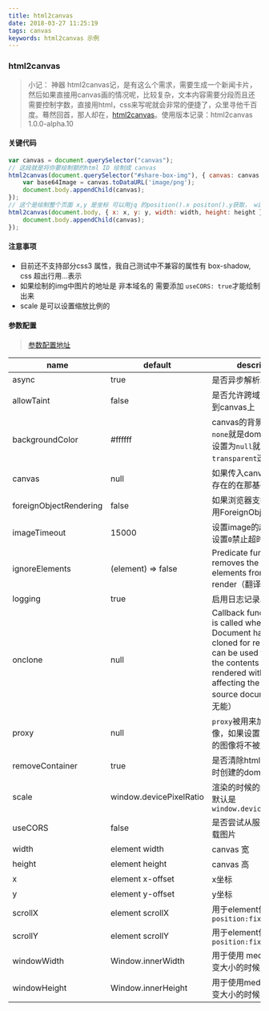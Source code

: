 ```yaml
---
title: html2canvas
date: 2018-03-27 11:25:19
tags: canvas
keywords: html2canvas 示例
---
```

### html2canvas
> 小记： 神器 html2canvas记，是有这么个需求，需要生成一个新闻卡片，然后如果直接用canvas画的情况呢，比较复杂，文本内容需要分段而且还需要控制字数，直接用html，css来写呢就会非常的便捷了，众里寻他千百度。蓦然回首，那人却在，[html2canvas](http://html2canvas.hertzen.com/getting-started/)。使用版本记录：html2canvas 1.0.0-alpha.10

#### 关键代码
```javascript
var canvas = document.querySelector("canvas");
// 这段就是将你要绘制额的html ID 绘制成 canvas
html2canvas(document.querySelector("#share-box-img"), { canvas: canvas }).then(function(canvas) {
    var base64Image = canvas.toDataURL('image/png');
    document.body.appendChild(canvas);
});
// 这个是绘制整个页面 x,y 是坐标 可以用jq 的position().x positon().y获取， width height 是canvas的宽高
html2canvas(document.body, { x: x, y: y, width: width, height: height }).then(function(canvas) {
    document.body.appendChild(canvas);
});
```
#### 注意事项
* 目前还不支持部分css3 属性，我自己测试中不兼容的属性有 box-shadow, css 超出行用...表示
* 如果绘制的img中图片的地址是 非本域名的 需要添加 `useCORS: true`才能绘制出来
* scale 是可以设置缩放比例的

#### 参数配置
> [参数配置地址](http://html2canvas.hertzen.com/configuration)

name | default | description
-----|---------|-------------
async | true | 是否异步解析和渲染元素
allowTaint | false | 是否允许跨域的图像渲染到canvas上
backgroundColor  | #ffffff | canvas的背景色，如果是`none`就是dom上的，如果设置为`null`就是`transparent`透明
canvas | null | 如果传入canvas就用已经存在的在那基础上再绘制
foreignObjectRendering | false | 如果浏览器支持，是否使用ForeignObject呈现
imageTimeout | 15000 | 设置image的超时时间，设置`0`禁止超时
ignoreElements | (element) => false | Predicate function which removes the matching elements from the render（翻译无能）
logging | true | 启用日志记录以进行调试
onclone | null | Callback function which is called when the Document has been cloned for rendering, can be used to modify the contents that will be rendered without affecting the original source document（翻译无能）
proxy | null | `proxy`被用来加载跨域的图像，如果设置为空，跨域的图像将不被加载
removeContainer | true | 是否清除html2canvas暂时创建的dom结构
scale | window.devicePixelRatio | 渲染的时候的缩放倍数，默认是`window.devicePixelRatio`
useCORS| false | 是否尝试从服务器跨域加载图片
width | element width | canvas 宽
height | element height | canvas 高
x | element x-offset | x坐标
y | element y-offset | y坐标
scrollX | element scrollX | 用于element使用了`position:fixed`
scrollY | element scrollY | 用于element使用了`position:fixed`
windowWidth | Window.innerWidth | 用于使用 media query 改变大小的时候
windowHeight | Window.innerHeight | 用于使用media query 改变大小的时候